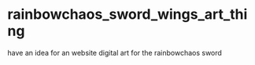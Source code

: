 # rainbowchaos_sword_wings_art_thing
have an idea for an website digital art for the rainbowchaos sword
